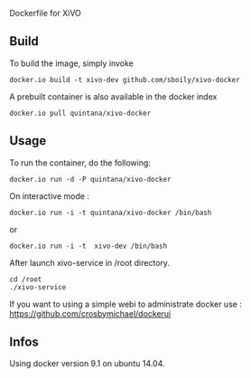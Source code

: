 Dockerfile for XiVO

## Build

To build the image, simply invoke

    docker.io build -t xivo-dev github.com/sboily/xivo-docker

A prebuilt container is also available in the docker index

    docker.io pull quintana/xivo-docker
  
## Usage

To run the container, do the following:

    docker.io run -d -P quintana/xivo-docker

On interactive mode :

    docker.io run -i -t quintana/xivo-docker /bin/bash

or

    docker.io run -i -t  xivo-dev /bin/bash

After launch xivo-service in /root directory.

    cd /root
    ./xivo-service

If you want to using a simple webi to administrate docker use : https://github.com/crosbymichael/dockerui

## Infos

Using docker version 9.1 on ubuntu 14.04.

